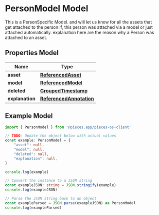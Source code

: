 
# PersonModel Model

This is a PersonSpecific Model. and will let us know for all the assets that get attached to the person if, this person was attached via a model or just attached automatically.  explanation here are the reason why a Person was attached to an asset.

## Properties Model

Name | Type
------------ | -------------
**asset** | [**ReferencedAsset**](ReferencedAsset)
**model** | [**ReferencedModel**](ReferencedModel)
**deleted** | [**GroupedTimestamp**](GroupedTimestamp)
**explanation** | [**ReferencedAnnotation**](ReferencedAnnotation)

## Example Model

```typescript
import { PersonModel } from '@pieces.app/pieces-os-client'

// TODO: Update the object below with actual values
const example: PersonModel = {
    "asset": null,
    "model": null,
    "deleted": null,
    "explanation": null,
}

console.log(example)

// Convert the instance to a JSON string
const exampleJSON: string = JSON.stringify(example)
console.log(exampleJSON)

// Parse the JSON string back to an object
const exampleParsed = JSON.parse(exampleJSON) as PersonModel
console.log(exampleParsed)
```


